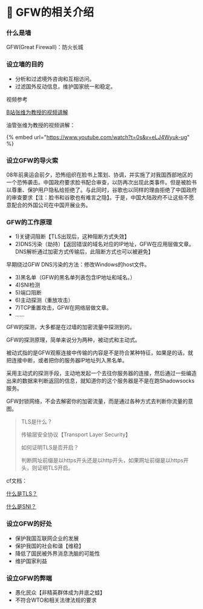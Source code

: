 # 🤲 GFW的相关介绍

### 什么是墙

GFW(Great Firewall)：防火长城

### 设立墙的目的

* 分析和过滤境外咨询和互相访问。
* 过滤国外反动信息，维护国家统一和稳定。

视频参考

[B站张维为教授的视频讲解](https://www.bilibili.com/video/BV1ZS4y1g7dM?spm\_id\_from=333.1007.top\_right\_bar\_window\_custom\_collection.content.click)

油管张维为教授的视频讲解：

{% embed url="https://www.youtube.com/watch?t=0s&v=eLJ4Wyuk-ug" %}

### 设立GFW的导火索

08年前奥运会前夕，恐怖组织在脸书上策划、协调，并实施了对我国西部地区的一个恐怖袭击。中国政府要求脸书配合审查，以防再次出现此类事件。但是被脸书以尊重、保护用户隐私给拒绝了。与此同时，谷歌也以同样的理由拒绝了中国政府的审查要求【注：脸书和谷歌也有难言之隐】。于是，中国大陆政府不让这些不愿意配合的外国公司在中国开展业务。

### GFW的工作原理

* 1\)关键词阻断【TLS出现后，这种阻断方式失效】
* 2\)DNS污染（劫持）【返回错误的域名对应的IP地址，GFW在应用层做文章。DNS解析通过加密方式传输后，此阻断方式也可以被避免】

早期绕过GFW DNS污染的方法：修改Windows的host文件。

* 3\)黑名单（GFW的黑名单列表包含IP地址和域名。）
* 4\)SNI检测
* 5\)端口阻断
* 6\)主动探测（重放攻击）
* 7\)TCP重置攻击，GFW在网络层做文章。
* ......

GFW的探测，大多都是在过墙的加密流量中探测到的。

GFW的探测原理，简单来说分为两种，被动式和主动式。

被动式指的是GFW观察连接中传输的内容是不是符合某种特征，如果是的话，就把连接中断，或者把你的服务器IP地址列入黑名单。

采用主动式的探测手段，主动地发起一个去往你服务器的连接，然后通过一些编造出来的数据来判断返回的信息，就知道你的这个服务器是不是在跑Shadowsocks服务。

GFW封锁网络，不会去解密你的加密流量，而是通过各种方式去判断你流量的意图。

> TLS是什么？
>
> 传输层安全协议【Transport Layer Security】
>
> 如何证明TLS是否开启？
>
> 判断网址前缀是以https开头还是以http开头，如果网址前缀是以https开头，则证明TLS开启。

cf文档：

[什么是TLS？](https://www.cloudflare.com/zh-cn/learning/ssl/transport-layer-security-tls/)

[什么是SNI？](https://www.cloudflare.com/zh-cn/learning/ssl/what-is-sni/)

### 设立GFW的好处

* 保护我国互联网企业的发展
* 保护我国的社会和谐【维稳】
* 降低了国民被外界消息洗脑的可能性
* 维护国家利益

### 设立GFW的弊端

* 愚化民众【非精英群体成为井底之蛙】
* 不符合WTO和相关法律法规的要求
